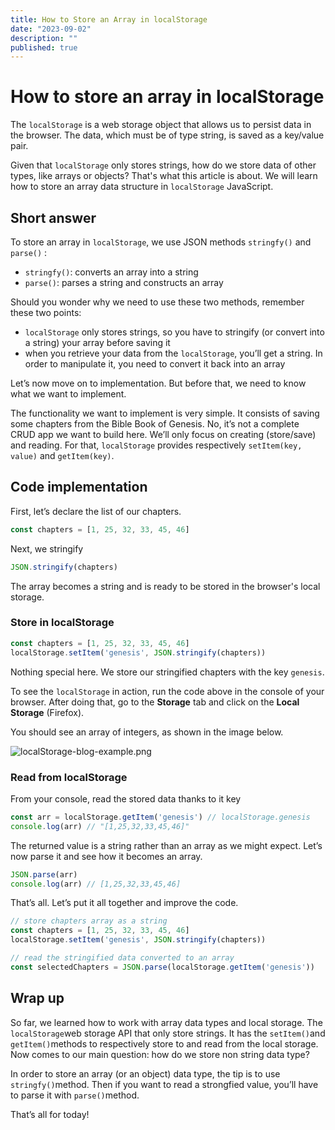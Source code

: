 ```yaml
---
title: How to Store an Array in localStorage
date: "2023-09-02"
description: ""
published: true
---
```

# How to store an array in localStorage

The `localStorage` is a web storage object that allows us to persist data in the browser. The data, which must be of type string, is saved as a key/value pair.

Given that `localStorage` only stores strings, how do we store data of other types, like arrays or objects? That's what this article is about. We will learn how to store an array data structure in `localStorage` JavaScript.

## Short answer

To store an array in `localStorage`, we use JSON methods `stringfy()` and `parse()` :

- `stringfy()`: converts an array into a string
- `parse()`: parses a string and constructs an array

Should you wonder why we need to use these two methods, remember these two points:

- `localStorage` only stores strings, so you have to stringify (or convert into a string) your array before saving it
- when you retrieve your data from the `localStorage`, you’ll get a string. In order to manipulate it, you need to convert it back into an array

Let’s now move on to implementation. But before that, we need to know what we want to implement. 

The functionality we want to implement is very simple. It consists of saving some chapters from the Bible Book of Genesis. No, it’s not a complete CRUD app we want to build here. We’ll only focus on creating (store/save) and reading. For that, `localStorage` provides respectively `setItem(key, value)` and `getItem(key)`.

## Code implementation

First, let’s declare the list of our chapters.

```jsx
const chapters = [1, 25, 32, 33, 45, 46]
```

Next, we stringify

```jsx
JSON.stringify(chapters)
```

The array becomes a string and is ready to be stored in the browser's local storage.

### Store in localStorage

```jsx
const chapters = [1, 25, 32, 33, 45, 46]
localStorage.setItem('genesis', JSON.stringify(chapters))
```

Nothing special here. We store our stringified chapters with the key `genesis`.

To see the `localStorage` in action, run the code above in the console of your browser. After doing that, go to the **Storage** tab and click on the **Local Storage** (Firefox).

You should see an array of integers, as shown in the image below.

![localStorage-blog-example.png](How%20to%20store%20an%20array%20in%20localStorage%209cc49749d9314a979f62bf03cc24d596/localStorage-blog-example.png)

### Read from localStorage

From your console, read the stored data thanks to it key

```jsx
const arr = localStorage.getItem('genesis') // localStorage.genesis
console.log(arr) // "[1,25,32,33,45,46]"
```

The returned value is a string rather than an array as we might expect. Let’s now parse it and see how it becomes an array.

```jsx
JSON.parse(arr)
console.log(arr) // [1,25,32,33,45,46]
```

That’s all. Let’s put it all together and improve the code.

```jsx
// store chapters array as a string
const chapters = [1, 25, 32, 33, 45, 46]
localStorage.setItem('genesis', JSON.stringify(chapters))

// read the stringified data converted to an array
const selectedChapters = JSON.parse(localStorage.getItem('genesis'))
```

## Wrap up

So far, we learned how to work with array data types and local storage. The `localStorage`web storage API that only store strings. It has the `setItem()`and `getItem()`methods to respectively store to and read from the local storage. Now comes to our main question: how do we store non string data type?

In order to store an array (or an object) data type, the tip is to use `stringfy()`method. Then if you want to read a strongfied value, you’ll have to parse it with `parse()`method.

That’s all for today!